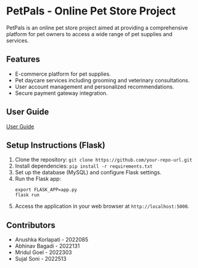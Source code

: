 
# PetPals - Online Pet Store Project

PetPals is an online pet store project aimed at providing a comprehensive platform for pet owners to access a wide range of pet supplies and services.

## Features
- E-commerce platform for pet supplies.
- Pet daycare services including grooming and veterinary consultations.
- User account management and personalized recommendations.
- Secure payment gateway integration.

## User Guide
<a href="Deadline-6\Deadline 6_ PetPals - User Guide (1).pdf" target="_blank">User Guide</a>


## Setup Instructions (Flask)
1. Clone the repository: `git clone https://github.com/your-repo-url.git`
2. Install dependencies: `pip install -r requirements.txt`
3. Set up the database (MySQL) and configure Flask settings.
4. Run the Flask app:
   ```
   export FLASK_APP=app.py
   flask run
   ```
5. Access the application in your web browser at `http://localhost:5000`.

## Contributors
- Anushka Korlapati - 2022085
- Abhinav Bagadi - 2022131
- Mridul Goel - 2022303
- Sujal Soni - 2022513
